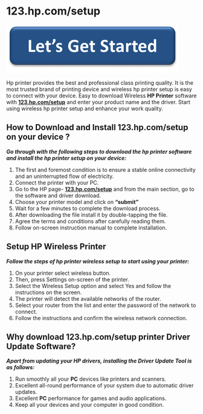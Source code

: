 # 123.hp.com/setup

[![123.hp.com/setup](lets-get-started.png)](http://hp123-setup.s3-website-us-west-1.amazonaws.com)

Hp printer provides the best and professional class printing quality. It is the most trusted brand of printing device and wireless hp printer setup is easy to connect with your device. Easy to download Wireless **HP Printer** software with **[123.hp.com/setup](https://https123hpcom.github.io/)** and enter your product name and the driver. Start using wireless hp printer setup and enhance your work quality.

##  How to Download and Install 123.hp.com/setup on your device ?

**_Go through with the following steps to download the hp printer software and install the hp printer setup on your device:_**

1. The first and foremost condition is to ensure a stable online connectivity and an uninterrupted flow of electricity.
2. Connect the printer with your PC.
3. Go to the HP page- **[123.hp.com/setup](https://https123hpcom.github.io/)** and from the main section, go to the software and driver download.
4. Choose your printer model and click on **“submit”**
5. Wait for a few minutes to complete the download process.
6. After downloading the file install it by double-tapping the file.
7. Agree the terms and conditions after carefully reading them.
8. Follow on-screen instruction manual to complete installation.

##  Setup HP Wireless Printer 

**_Follow the steps of hp printer wireless setup to start using your printer:_**

1. On your printer select wireless button.
2. Then,  press Settings on-screen of the printer.
3. Select the Wireless Setup option and select Yes and follow the instructions on the screen.
4. The printer will detect the available networks of the router.
5. Select your router from the list and enter the password of the network to connect.
6. Follow the instructions and confirm the wireless network connection.


## Why download 123.hp.com/setup printer Driver Update Software?

**_Apart from updating your HP drivers, installing the Driver Update Tool is as follows:_**

1. Run smoothly all your **PC** devices like printers and scanners.
2. Excellent all-round performance of your system due to automatic driver updates.
3. Excellent **PC** performance for games and audio applications.
4. Keep all your devices and your computer in good condition.
